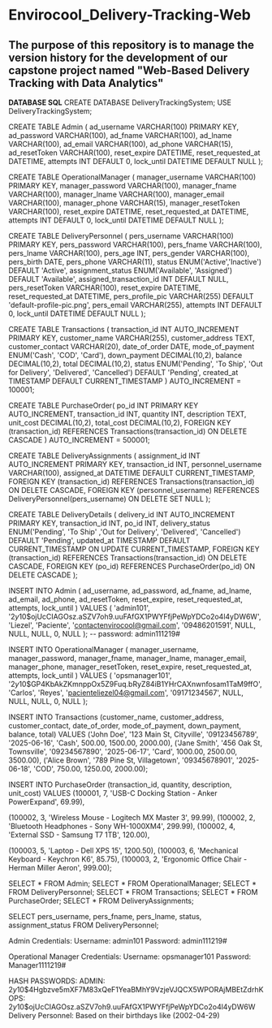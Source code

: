 # Envirocool_Delivery-Tracking-Web
The purpose of this repository is to manage the version history for the development of our capstone project named "Web-Based Delivery Tracking with Data Analytics"
-------------------------------------------------------------------------------------------------------------------------------------------------------------------
**DATABASE SQL**
CREATE DATABASE DeliveryTrackingSystem;
USE DeliveryTrackingSystem;

CREATE TABLE Admin (
    ad_username VARCHAR(100) PRIMARY KEY,
    ad_password VARCHAR(100),
    ad_fname VARCHAR(100),
    ad_lname VARCHAR(100),
    ad_email VARCHAR(100),
    ad_phone VARCHAR(15),
    ad_resetToken VARCHAR(100),
    reset_expire DATETIME,
    reset_requested_at DATETIME,
    attempts INT DEFAULT 0,
    lock_until DATETIME DEFAULT NULL
);

CREATE TABLE OperationalManager (
    manager_username VARCHAR(100) PRIMARY KEY,
    manager_password VARCHAR(100),
    manager_fname VARCHAR(100),
    manager_lname VARCHAR(100),
    manager_email VARCHAR(100),
    manager_phone VARCHAR(15),
    manager_resetToken VARCHAR(100),
    reset_expire DATETIME,
    reset_requested_at DATETIME,
    attempts INT DEFAULT 0,
    lock_until DATETIME DEFAULT NULL
);

CREATE TABLE DeliveryPersonnel (
    pers_username VARCHAR(100) PRIMARY KEY,
    pers_password VARCHAR(100),
    pers_fname VARCHAR(100),
    pers_lname VARCHAR(100),
    pers_age INT,
    pers_gender VARCHAR(100),
    pers_birth DATE,
    pers_phone VARCHAR(11),
    status ENUM('Active','Inactive') DEFAULT 'Active',
    assignment_status ENUM('Available', 'Assigned') DEFAULT 'Available',
    assigned_transaction_id INT DEFAULT NULL,
    pers_resetToken VARCHAR(100),
    reset_expire DATETIME,
    reset_requested_at DATETIME,
    pers_profile_pic VARCHAR(255) DEFAULT 'default-profile-pic.png',
    pers_email VARCHAR(255),
    attempts INT DEFAULT 0,
    lock_until DATETIME DEFAULT NULL
);

CREATE TABLE Transactions (
  transaction_id INT AUTO_INCREMENT PRIMARY KEY,
  customer_name VARCHAR(255),
  customer_address TEXT,
  customer_contact VARCHAR(20),
  date_of_order DATE,
  mode_of_payment ENUM('Cash', 'COD', 'Card'),
  down_payment DECIMAL(10,2),
  balance DECIMAL(10,2),
  total DECIMAL(10,2),
  status ENUM('Pending', 'To Ship', 'Out for Delivery', 'Delivered', 'Cancelled') DEFAULT 'Pending',
  created_at TIMESTAMP DEFAULT CURRENT_TIMESTAMP
) AUTO_INCREMENT = 100001;

CREATE TABLE PurchaseOrder(
  po_id INT PRIMARY KEY AUTO_INCREMENT,
  transaction_id INT,
  quantity INT,
  description TEXT,
  unit_cost DECIMAL(10,2),
  total_cost DECIMAL(10,2),
  FOREIGN KEY (transaction_id) REFERENCES Transactions(transaction_id) ON DELETE CASCADE
) AUTO_INCREMENT = 500001;

CREATE TABLE DeliveryAssignments (
    assignment_id INT AUTO_INCREMENT PRIMARY KEY,
    transaction_id INT,
    personnel_username VARCHAR(100),
    assigned_at DATETIME DEFAULT CURRENT_TIMESTAMP,
    FOREIGN KEY (transaction_id) REFERENCES Transactions(transaction_id) ON DELETE CASCADE,
    FOREIGN KEY (personnel_username) REFERENCES DeliveryPersonnel(pers_username) ON DELETE SET NULL
);

CREATE TABLE DeliveryDetails (
  delivery_id INT AUTO_INCREMENT PRIMARY KEY,
  transaction_id INT,
  po_id INT,
  delivery_status ENUM('Pending', 'To Ship' ,'Out for Delivery', 'Delivered', 'Cancelled') DEFAULT 'Pending',
  updated_at TIMESTAMP DEFAULT CURRENT_TIMESTAMP ON UPDATE CURRENT_TIMESTAMP,
  FOREIGN KEY (transaction_id) REFERENCES Transactions(transaction_id) ON DELETE CASCADE,
  FOREIGN KEY (po_id) REFERENCES PurchaseOrder(po_id) ON DELETE CASCADE
);

INSERT INTO Admin (
    ad_username, ad_password, ad_fname, ad_lname, ad_email, ad_phone,
    ad_resetToken, reset_expire, reset_requested_at,
    attempts, lock_until
) VALUES (
    'admin101',
    '$2y$10$ojUcCIAGOsz.aSZV7oh9.uuFAfGX1PWYFfjPeWpYDCo2o4l4yDW6W',
    'Liezel',
    'Paciente',
    'contactenvirocool@gmail.com',
    '09486201591',
    NULL, NULL, NULL,
    0, NULL
);
 -- password: admin111219#

INSERT INTO OperationalManager (
    manager_username, manager_password, manager_fname, manager_lname,
    manager_email, manager_phone,
    manager_resetToken, reset_expire, reset_requested_at,
    attempts, lock_until
) VALUES (
    'opsmanager101',
    '$2y$10$GP4KbAkZKmnppOx5Z9Fuq.bRyZ84iB1YHrCAXnwnfosam1TaM9ffO',
    'Carlos',
    'Reyes',
    'pacienteliezel04@gmail.com',
    '09171234567',
    NULL, NULL, NULL,
    0, NULL
);

INSERT INTO Transactions (customer_name, customer_address, customer_contact, date_of_order, mode_of_payment, down_payment, balance, total)
VALUES 
('John Doe', '123 Main St, Cityville', '09123456789', '2025-06-16', 'Cash', 500.00, 1500.00, 2000.00),
('Jane Smith', '456 Oak St, Townsville', '09234567890', '2025-06-17', 'Card', 1000.00, 2500.00, 3500.00),
('Alice Brown', '789 Pine St, Villagetown', '09345678901', '2025-06-18', 'COD', 750.00, 1250.00, 2000.00);

INSERT INTO PurchaseOrder (transaction_id, quantity, description, unit_cost)
VALUES
(100001, 7, 'USB-C Docking Station - Anker PowerExpand', 69.99),

(100002, 3, 'Wireless Mouse - Logitech MX Master 3', 99.99),
(100002, 2, 'Bluetooth Headphones - Sony WH-1000XM4', 299.99),
(100002, 4, 'External SSD - Samsung T7 1TB', 120.00),

(100003, 5, 'Laptop - Dell XPS 15', 1200.50),
(100003, 6, 'Mechanical Keyboard - Keychron K6', 85.75),
(100003, 2, 'Ergonomic Office Chair - Herman Miller Aeron', 999.00);


SELECT * FROM Admin;
SELECT * FROM OperationalManager;
SELECT * FROM DeliveryPersonnel;
SELECT * FROM Transactions;
SELECT * FROM PurchaseOrder;
SELECT * FROM DeliveryAssignments;

SELECT pers_username, pers_fname, pers_lname, status, assignment_status
FROM DeliveryPersonnel;


Admin Credentials:
Username: admin101
Password: admin111219#

Operational Manager Credentials:
Username: opsmanager101
Password: Manager1111219#


HASH PASSWORDS:
ADMIN: $2y$10$4Hgbzve5mXF7M83xQeF1YeaBMhY9VzjeVJQCX5WPORAjMBEtZdrhK
OPS: $2y$10$ojUcCIAGOsz.aSZV7oh9.uuFAfGX1PWYFfjPeWpYDCo2o4l4yDW6W
Delivery Personnel: Based on their birthdays like (2002-04-29) 
